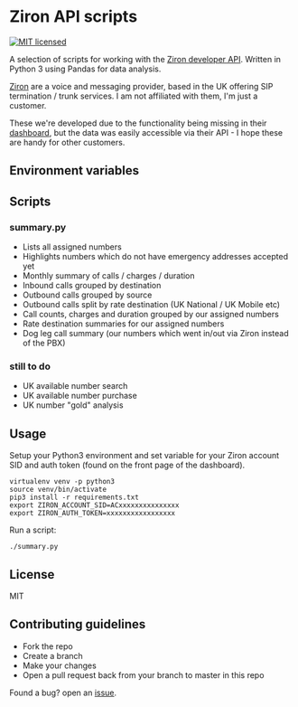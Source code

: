 # Ziron API scripts

[![MIT licensed](https://img.shields.io/badge/license-MIT-blue.svg)](https://raw.githubusercontent.com/natm/cctv-gif-buffer/master/LICENSE)

A selection of scripts for working with the [Ziron developer API](https://zironuk.atlassian.net/wiki/spaces/docs/pages/524317/Overview). Written in Python 3 using Pandas for data analysis.

[Ziron](https://www.ziron.com/) are a voice and messaging provider, based in the UK offering SIP termination / trunk services. I am not affiliated with them, I'm just a customer.

These we're developed due to the functionality being missing in their [dashboard](https://dashboard.ziron.com/), but the data was easily accessible via their API - I hope these are handy for other customers.

## Environment variables




## Scripts

### summary.py

* Lists all assigned numbers
* Highlights numbers which do not have emergency addresses accepted yet
* Monthly summary of calls / charges / duration
* Inbound calls grouped by destination
* Outbound calls grouped by source
* Outbound calls split by rate destination (UK National / UK Mobile etc)
* Call counts, charges and duration grouped by our assigned numbers
* Rate destination summaries for our assigned numbers
* Dog leg call summary (our numbers which went in/out via Ziron instead of the PBX)

### still to do

* UK available number search
* UK available number purchase
* UK number "gold" analysis


## Usage

Setup your Python3 environment and set variable for your Ziron account SID and auth token (found on the front page of the dashboard).

```
virtualenv venv -p python3
source venv/bin/activate
pip3 install -r requirements.txt
export ZIRON_ACCOUNT_SID=ACxxxxxxxxxxxxxxx
export ZIRON_AUTH_TOKEN=xxxxxxxxxxxxxxxxx
```

Run a script:

```
./summary.py
```


## License ##

MIT

## Contributing guidelines ##

* Fork the repo
* Create a branch
* Make your changes
* Open a pull request back from your branch to master in this repo

Found a bug? open an [issue](https://github.com/natm/ziron-scripts/issues).
